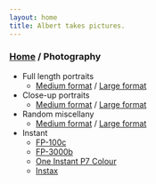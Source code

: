 ```yaml
---
layout: home
title: Albert takes pictures.
---
```


<h3><a href="/">Home</a> / Photography</h3>


- Full length portraits
    - [Medium format](/ph/mf/portraits_full.html) / [Large format](/ph/lf/portraits_full.html)
- Close-up portraits
    - [Medium format](/ph/mf/portraits_close.html) / [Large format](/ph/lf/portraits_close.html)
- Random miscellany
    - [Medium format](/ph/mf/misc.html) / [Large format](/ph/lf/misc.html)
- Instant
    - [FP-100c](/ph/instant/fp100c.html)
    - [FP-3000b](/ph/instant/fp3000b.html)
    - [One Instant P7 Colour](/ph/instant/oip7.html)
    - [Instax](/ph/instant/instax.html)
